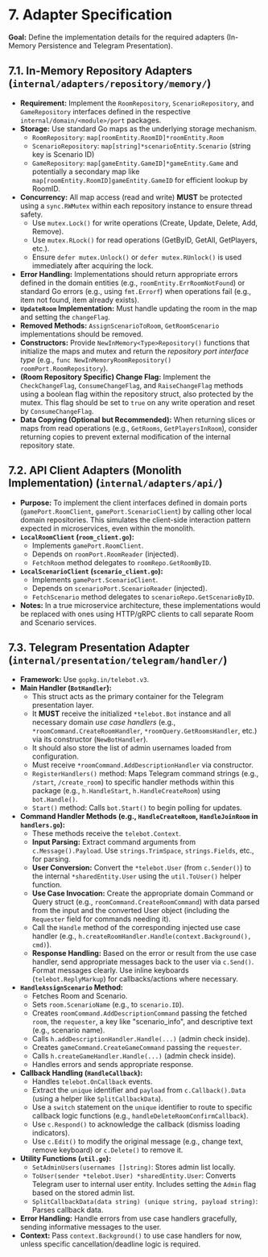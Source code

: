 # 7. Adapter Specification

**Goal:** Define the implementation details for the required adapters (In-Memory Persistence and Telegram Presentation).

## 7.1. In-Memory Repository Adapters (`internal/adapters/repository/memory/`)

*   **Requirement:** Implement the `RoomRepository`, `ScenarioRepository`, and `GameRepository` interfaces defined in the respective `internal/domain/<module>/port` packages.
*   **Storage:** Use standard Go maps as the underlying storage mechanism.
    *   `RoomRepository`: `map[roomEntity.RoomID]*roomEntity.Room`
    *   `ScenarioRepository`: `map[string]*scenarioEntity.Scenario` (string key is Scenario ID)
    *   `GameRepository`: `map[gameEntity.GameID]*gameEntity.Game` and potentially a secondary map like `map[roomEntity.RoomID]gameEntity.GameID` for efficient lookup by RoomID.
*   **Concurrency:** All map access (read and write) **MUST** be protected using a `sync.RWMutex` within each repository instance to ensure thread safety.
    *   Use `mutex.Lock()` for write operations (Create, Update, Delete, Add, Remove).
    *   Use `mutex.RLock()` for read operations (GetByID, GetAll, GetPlayers, etc.).
    *   Ensure `defer mutex.Unlock()` or `defer mutex.RUnlock()` is used immediately after acquiring the lock.
*   **Error Handling:** Implementations should return appropriate errors defined in the domain entities (e.g., `roomEntity.ErrRoomNotFound`) or standard Go errors (e.g., using `fmt.Errorf`) when operations fail (e.g., item not found, item already exists).
*   **`UpdateRoom` Implementation:** Must handle updating the room in the map and setting the `changeFlag`.
*   **Removed Methods:** `AssignScenarioToRoom`, `GetRoomScenario` implementations should be removed.
*   **Constructors:** Provide `NewInMemory<Type>Repository()` functions that initialize the maps and mutex and return the *repository port interface type* (e.g., `func NewInMemoryRoomRepository() roomPort.RoomRepository`).
*   **(Room Repository Specific) Change Flag:** Implement the `CheckChangeFlag`, `ConsumeChangeFlag`, and `RaiseChangeFlag` methods using a boolean flag within the repository struct, also protected by the mutex. This flag should be set to `true` on any write operation and reset by `ConsumeChangeFlag`.
*   **Data Copying (Optional but Recommended):** When returning slices or maps from read operations (e.g., `GetRooms`, `GetPlayersInRoom`), consider returning copies to prevent external modification of the internal repository state.

## 7.2. API Client Adapters (Monolith Implementation) (`internal/adapters/api/`)

*   **Purpose:** To implement the client interfaces defined in domain ports (`gamePort.RoomClient`, `gamePort.ScenarioClient`) by calling other local domain repositories. This simulates the client-side interaction pattern expected in microservices, even within the monolith.
*   **`LocalRoomClient` (`room_client.go`):**
    *   Implements `gamePort.RoomClient`.
    *   Depends on `roomPort.RoomReader` (injected).
    *   `FetchRoom` method delegates to `roomRepo.GetRoomByID`.
*   **`LocalScenarioClient` (`scenario_client.go`):**
    *   Implements `gamePort.ScenarioClient`.
    *   Depends on `scenarioPort.ScenarioReader` (injected).
    *   `FetchScenario` method delegates to `scenarioRepo.GetScenarioByID`.
*   **Notes:** In a true microservice architecture, these implementations would be replaced with ones using HTTP/gRPC clients to call separate Room and Scenario services.

## 7.3. Telegram Presentation Adapter (`internal/presentation/telegram/handler/`)

*   **Framework:** Use `gopkg.in/telebot.v3`.
*   **Main Handler (`BotHandler`):**
    *   This struct acts as the primary container for the Telegram presentation layer.
    *   It **MUST** receive the initialized `*telebot.Bot` instance and all necessary domain *use case handlers* (e.g., `*roomCommand.CreateRoomHandler`, `*roomQuery.GetRoomsHandler`, etc.) via its constructor (`NewBotHandler`).
    *   It should also store the list of admin usernames loaded from configuration.
    *   Must receive `*roomCommand.AddDescriptionHandler` via constructor.
    *   `RegisterHandlers()` method: Maps Telegram command strings (e.g., `/start`, `/create_room`) to specific handler methods within this package (e.g., `h.HandleStart`, `h.HandleCreateRoom`) using `bot.Handle()`.
    *   `Start()` method: Calls `bot.Start()` to begin polling for updates.
*   **Command Handler Methods (e.g., `HandleCreateRoom`, `HandleJoinRoom` in `handlers.go`):**
    *   These methods receive the `telebot.Context`.
    *   **Input Parsing:** Extract command arguments from `c.Message().Payload`. Use `strings.TrimSpace`, `strings.Fields`, etc., for parsing.
    *   **User Conversion:** Convert the `*telebot.User` (from `c.Sender()`) to the internal `*sharedEntity.User` using the `util.ToUser()` helper function.
    *   **Use Case Invocation:** Create the appropriate domain Command or Query struct (e.g., `roomCommand.CreateRoomCommand`) with data parsed from the input and the converted User object (including the `Requester` field for commands needing it).
    *   Call the `Handle` method of the corresponding injected use case handler (e.g., `h.createRoomHandler.Handle(context.Background(), cmd)`).
    *   **Response Handling:** Based on the error or result from the use case handler, send appropriate messages back to the user via `c.Send()`. Format messages clearly. Use inline keyboards (`telebot.ReplyMarkup`) for callbacks/actions where necessary.
*   **`HandleAssignScenario` Method:**
    *   Fetches Room and Scenario.
    *   Sets `room.ScenarioName` (e.g., to `scenario.ID`).
    *   Creates `roomCommand.AddDescriptionCommand` passing the fetched `room`, the `requester`, a key like "scenario_info", and descriptive text (e.g., scenario name).
    *   Calls `h.addDescriptionHandler.Handle(...)` (admin check inside).
    *   Creates `gameCommand.CreateGameCommand` passing the `requester`.
    *   Calls `h.createGameHandler.Handle(...)` (admin check inside).
    *   Handles errors and sends appropriate response.
*   **Callback Handling (`HandleCallback`):**
    *   Handles `telebot.OnCallback` events.
    *   Extract the `unique` identifier and `payload` from `c.Callback().Data` (using a helper like `SplitCallbackData`).
    *   Use a `switch` statement on the `unique` identifier to route to specific callback logic functions (e.g., `handleDeleteRoomConfirmCallback`).
    *   Use `c.Respond()` to acknowledge the callback (dismiss loading indicators).
    *   Use `c.Edit()` to modify the original message (e.g., change text, remove keyboard) or `c.Delete()` to remove it.
*   **Utility Functions (`util.go`):**
    *   `SetAdminUsers(usernames []string)`: Stores admin list locally.
    *   `ToUser(sender *telebot.User) *sharedEntity.User`: Converts Telegram user to internal user entity. Includes setting the `Admin` flag based on the stored admin list.
    *   `SplitCallbackData(data string) (unique string, payload string)`: Parses callback data.
*   **Error Handling:** Handle errors from use case handlers gracefully, sending informative messages to the user.
*   **Context:** Pass `context.Background()` to use case handlers for now, unless specific cancellation/deadline logic is required. 